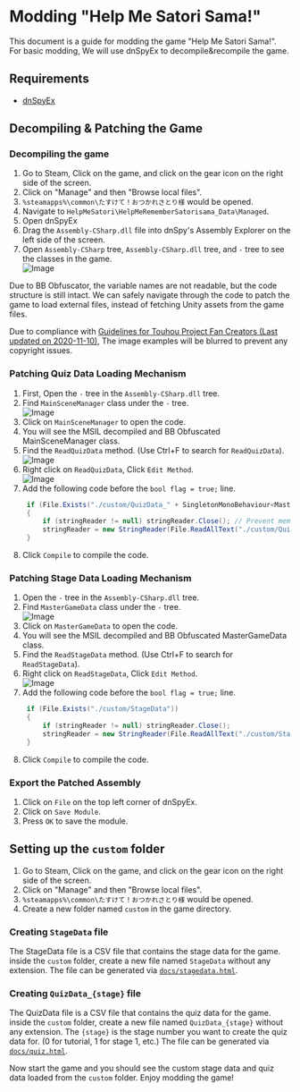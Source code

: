 # Modding "Help Me Satori Sama!"
This document is a guide for modding the game "Help Me Satori Sama!".  
For basic modding, We will use dnSpyEx to decompile&recompile the game.  

## Requirements
- [dnSpyEx](https://github.com/dnSpyEx/dnSpy)

## Decompiling & Patching the Game

### Decompiling the game
1. Go to Steam, Click on the game, and click on the gear icon on the right side of the screen.
2. Click on "Manage" and then "Browse local files".
3. `%steamapps%\common\たすけて！おつかれさとり様` would be opened.
4. Navigate to `HelpMeSatori\HelpMeRememberSatorisama_Data\Managed`.
5. Open dnSpyEx
6. Drag the `Assembly-CSharp.dll` file into dnSpy's Assembly Explorer on the left side of the screen.
7. Open `Assembly-CSharp` tree, `Assembly-CSharp.dll` tree, and `-` tree to see the classes in the game.  
   ![Image](https://github.com/user-attachments/assets/dc08b405-f971-4b7a-a0bf-bfa5ff3b49e7)

Due to BB Obfuscator, the variable names are not readable, but the code structure is still intact.
We can safely navigate through the code to patch the game to load external files, instead of fetching Unity assets from the game files.

Due to compliance with [ Guidelines for Touhou Project Fan Creators (Last updated on 2020-11-10)](https://touhou-project.news/guidelines_en/), The image examples will be blurred to prevent any copyright issues.

### Patching Quiz Data Loading Mechanism
1. First, Open the `-` tree in the `Assembly-CSharp.dll` tree.
2. Find `MainSceneManager` class under the `-` tree.  
   ![Image](https://github.com/user-attachments/assets/9bbd7faf-4928-4650-a56a-df83c7b17c56)
3. Click on `MainSceneManager` to open the code.
4. You will see the MSIL decompiled and BB Obfuscated MainSceneManager class.
5. Find the `ReadQuizData` method. (Use Ctrl+F to search for `ReadQuizData`).  
   ![Image](https://github.com/user-attachments/assets/8b6dbc44-2e11-4717-8146-3d5ef2ffda17)
6. Right click on `ReadQuizData`, Click `Edit Method`.  
   ![Image](https://github.com/user-attachments/assets/bffd3071-2c97-407d-87c0-caac03ca81ab)
7. Add the following code before the `bool flag = true;` line.  
   ```csharp
	if (File.Exists("./custom/QuizData_" + SingletonMonoBehaviour<MasterGameData>.DALBAJFFLIP.StageNum.ToString()))
	{
        if (stringReader != null) stringReader.Close(); // Prevent memory leak
		stringReader = new StringReader(File.ReadAllText("./custom/QuizData_" + SingletonMonoBehaviour<MasterGameData>.DALBAJFFLIP.StageNum.ToString()));
	}
    ```
8. Click `Compile` to compile the code.

### Patching Stage Data Loading Mechanism
1. Open the `-` tree in the `Assembly-CSharp.dll` tree.
2. Find `MasterGameData` class under the `-` tree.  
   ![Image](https://github.com/user-attachments/assets/8a273c05-b452-4722-a2cb-7823aa5a647b)
3. Click on `MasterGameData` to open the code.
4. You will see the MSIL decompiled and BB Obfuscated MasterGameData class.
5. Find the `ReadStageData` method. (Use Ctrl+F to search for `ReadStageData`).
6. Right click on `ReadStageData`, Click `Edit Method`.  
   ![Image](https://github.com/user-attachments/assets/1761b332-16fd-422d-aa70-7e9c435fcbe4)
7. Add the following code before the `bool flag = true;` line.
   ```csharp
    if (File.Exists("./custom/StageData"))
    {
        if (stringReader != null) stringReader.Close();
        stringReader = new StringReader(File.ReadAllText("./custom/StageData"));
    }
    ```
8. Click `Compile` to compile the code.

### Export the Patched Assembly
1. Click on `File` on the top left corner of dnSpyEx.
2. Click on `Save Module`.
3. Press `OK` to save the module.

## Setting up the `custom` folder
1. Go to Steam, Click on the game, and click on the gear icon on the right side of the screen.
2. Click on "Manage" and then "Browse local files".
3. `%steamapps%\common\たすけて！おつかれさとり様` would be opened.
4. Create a new folder named `custom` in the game directory.

### Creating `StageData` file
The StageData file is a CSV file that contains the stage data for the game.  
inside the `custom` folder, create a new file named `StageData` without any extension.
The file can be generated via [`docs/stagedata.html`](https://alex4386.github.io/helpmesatori-reveng/stagedata.html).  

### Creating `QuizData_{stage}` file
The QuizData file is a CSV file that contains the quiz data for the game.
inside the `custom` folder, create a new file named `QuizData_{stage}` without any extension.
The `{stage}` is the stage number you want to create the quiz data for. (0 for tutorial, 1 for stage 1, etc.)
The file can be generated via [`docs/quiz.html`](https://alex4386.github.io/helpmesatori-reveng/quiz.html).

Now start the game and you should see the custom stage data and quiz data loaded from the `custom` folder.
Enjoy modding the game!
